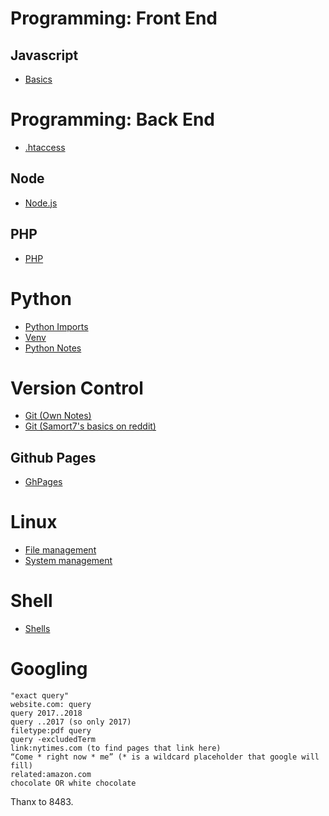 # Programming: Front End
## Javascript
-   [Basics](./topics/js-basics.md)

# Programming: Back End
-   [.htaccess](./topics/htaccess.md)

## Node
-   [Node.js](./topics/node.md)

## PHP
-   [PHP](./topics/php_snippets_mysqli.md)

# Python
-   [Python Imports](https://chrisyeh96.github.io/2017/08/08/definitive-guide-python-imports.html)
-   [Venv](./topics/venv.md)
-   [Python Notes](https://github.com/abhinav4848/Python)

# Version Control

-   [Git (Own Notes)](./topics/git.md)
-   [Git (Samort7's basics on reddit)](./topics/git-samort7.md)

## Github Pages
-   [GhPages](./topics/ghpages.md)

# Linux

-   [File management](./topics/Linux_File_Management.md)
-   [System management](./topics/Linux_System_Management.md)

# Shell
-   [Shells](./topics/shells.md)

# Googling

```
"exact query"
website.com: query
query 2017..2018
query ..2017 (so only 2017)
filetype:pdf query
query -excludedTerm
link:nytimes.com (to find pages that link here)
“Come * right now * me” (* is a wildcard placeholder that google will fill)
related:amazon.com
chocolate OR white chocolate
```

Thanx to 8483.